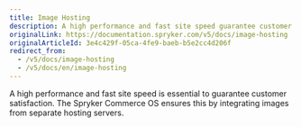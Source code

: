 ```yaml
---
title: Image Hosting
description: A high performance and fast site speed guarantee customer satisfaction. The SCOS ensures this by integrating images from separate hosting servers.
originalLink: https://documentation.spryker.com/v5/docs/image-hosting
originalArticleId: 3e4c429f-05ca-4fe9-baeb-b5e2cc4d206f
redirect_from:
  - /v5/docs/image-hosting
  - /v5/docs/en/image-hosting
---
```


A high performance and fast site speed is essential to guarantee customer satisfaction. The Spryker Commerce OS ensures this by integrating images from separate hosting servers.
